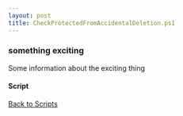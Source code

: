 ```yaml
---
layout: post
title: CheckProtectedFromAccidentalDeletion.ps1
---
```


### something exciting

Some information about the exciting thing

#### Script

<script src="https://gist-it.appspot.com/github.com/BanterBoy/scripts-blog/blob/master/PowerShell/scripts/activeDirectory/CheckProtectedFromAccidentalDeletion.ps1" crossorigin="anonymous"></script>

<a href="/menu/_pages/scripts.html">Back to Scripts</a>
